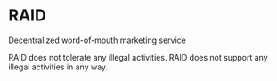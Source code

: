 # RAID
Decentralized word-of-mouth marketing service

RAID does not tolerate any illegal activities. RAID does not support any illegal activities in any way.
